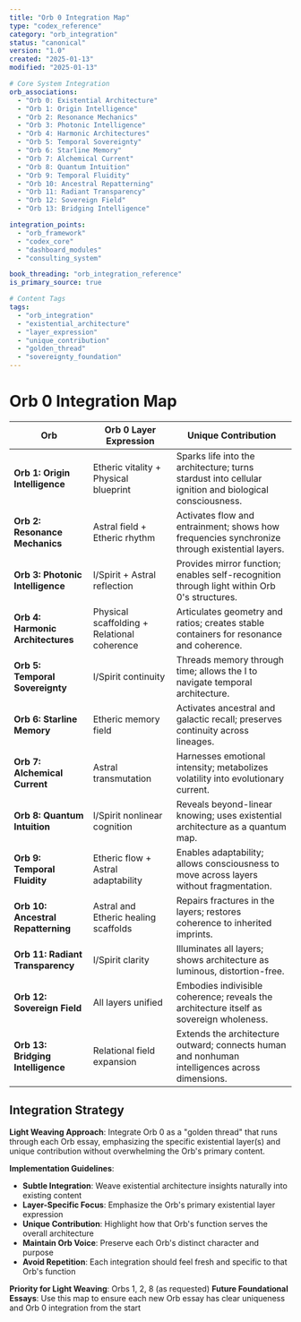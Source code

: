 ```yaml
---
title: "Orb 0 Integration Map"
type: "codex_reference"
category: "orb_integration"
status: "canonical"
version: "1.0"
created: "2025-01-13"
modified: "2025-01-13"

# Core System Integration
orb_associations:
  - "Orb 0: Existential Architecture"
  - "Orb 1: Origin Intelligence"
  - "Orb 2: Resonance Mechanics"
  - "Orb 3: Photonic Intelligence"
  - "Orb 4: Harmonic Architectures"
  - "Orb 5: Temporal Sovereignty"
  - "Orb 6: Starline Memory"
  - "Orb 7: Alchemical Current"
  - "Orb 8: Quantum Intuition"
  - "Orb 9: Temporal Fluidity"
  - "Orb 10: Ancestral Repatterning"
  - "Orb 11: Radiant Transparency"
  - "Orb 12: Sovereign Field"
  - "Orb 13: Bridging Intelligence"

integration_points:
  - "orb_framework"
  - "codex_core"
  - "dashboard_modules"
  - "consulting_system"

book_threading: "orb_integration_reference"
is_primary_source: true

# Content Tags
tags:
  - "orb_integration"
  - "existential_architecture"
  - "layer_expression"
  - "unique_contribution"
  - "golden_thread"
  - "sovereignty_foundation"
---
```


# Orb 0 Integration Map

| **Orb** | **Orb 0 Layer Expression** | **Unique Contribution** |
|---------|-----------------------------|--------------------------|
| **Orb 1: Origin Intelligence** | Etheric vitality + Physical blueprint | Sparks life into the architecture; turns stardust into cellular ignition and biological consciousness. |
| **Orb 2: Resonance Mechanics** | Astral field + Etheric rhythm | Activates flow and entrainment; shows how frequencies synchronize through existential layers. |
| **Orb 3: Photonic Intelligence** | I/Spirit + Astral reflection | Provides mirror function; enables self-recognition through light within Orb 0's structures. |
| **Orb 4: Harmonic Architectures** | Physical scaffolding + Relational coherence | Articulates geometry and ratios; creates stable containers for resonance and coherence. |
| **Orb 5: Temporal Sovereignty** | I/Spirit continuity | Threads memory through time; allows the I to navigate temporal architecture. |
| **Orb 6: Starline Memory** | Etheric memory field | Activates ancestral and galactic recall; preserves continuity across lineages. |
| **Orb 7: Alchemical Current** | Astral transmutation | Harnesses emotional intensity; metabolizes volatility into evolutionary current. |
| **Orb 8: Quantum Intuition** | I/Spirit nonlinear cognition | Reveals beyond-linear knowing; uses existential architecture as a quantum map. |
| **Orb 9: Temporal Fluidity** | Etheric flow + Astral adaptability | Enables adaptability; allows consciousness to move across layers without fragmentation. |
| **Orb 10: Ancestral Repatterning** | Astral and Etheric healing scaffolds | Repairs fractures in the layers; restores coherence to inherited imprints. |
| **Orb 11: Radiant Transparency** | I/Spirit clarity | Illuminates all layers; shows architecture as luminous, distortion-free. |
| **Orb 12: Sovereign Field** | All layers unified | Embodies indivisible coherence; reveals the architecture itself as sovereign wholeness. |
| **Orb 13: Bridging Intelligence** | Relational field expansion | Extends the architecture outward; connects human and nonhuman intelligences across dimensions. |

## Integration Strategy

**Light Weaving Approach**: Integrate Orb 0 as a "golden thread" that runs through each Orb essay, emphasizing the specific existential layer(s) and unique contribution without overwhelming the Orb's primary content.

**Implementation Guidelines**:
- **Subtle Integration**: Weave existential architecture insights naturally into existing content
- **Layer-Specific Focus**: Emphasize the Orb's primary existential layer expression
- **Unique Contribution**: Highlight how that Orb's function serves the overall architecture
- **Maintain Orb Voice**: Preserve each Orb's distinct character and purpose
- **Avoid Repetition**: Each integration should feel fresh and specific to that Orb's function

**Priority for Light Weaving**: Orbs 1, 2, 8 (as requested)
**Future Foundational Essays**: Use this map to ensure each new Orb essay has clear uniqueness and Orb 0 integration from the start
